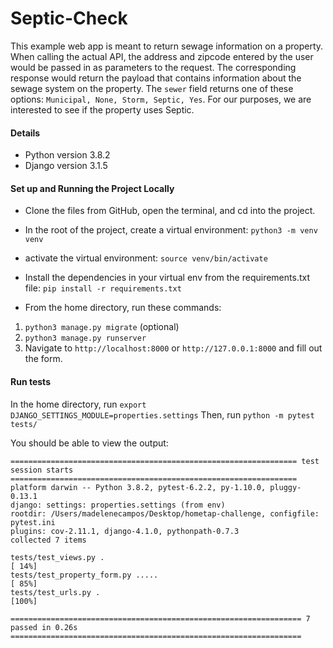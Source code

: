 # Septic-Check
This example web app is meant to return sewage information on a property. When calling the actual API, the address and zipcode entered by the user would be passed in as parameters to the request.
The corresponding response would return the payload that contains information about the sewage system on the property.
The `sewer` field returns one of these options: `Municipal, None, Storm, Septic, Yes`.
For our purposes, we are interested to see if the property uses Septic.

#### Details

- Python version 3.8.2
- Django version 3.1.5


#### Set up and Running the Project Locally

- Clone the files from GitHub, open the terminal, and cd into the project.

- In the root of the project, create a virtual environment: `python3 -m venv venv`
- activate the virtual environment: `source venv/bin/activate`
- Install the dependencies in your virtual env from the requirements.txt file: `pip install -r requirements.txt`

- From the home directory, run these commands:

 1. `python3 manage.py migrate` (optional)
 2. `python3 manage.py runserver`
 3. Navigate to `http://localhost:8000` or `http://127.0.0.1:8000` and fill out the form.


#### Run tests

In the home directory, run `export DJANGO_SETTINGS_MODULE=properties.settings`
Then, run `python -m pytest tests/`

You should be able to view the output:

```
================================================================ test session starts ================================================================
platform darwin -- Python 3.8.2, pytest-6.2.2, py-1.10.0, pluggy-0.13.1
django: settings: properties.settings (from env)
rootdir: /Users/madelenecampos/Desktop/hometap-challenge, configfile: pytest.ini
plugins: cov-2.11.1, django-4.1.0, pythonpath-0.7.3
collected 7 items

tests/test_views.py .                                                                                                                         [ 14%]
tests/test_property_form.py .....                                                                                                             [ 85%]
tests/test_urls.py .                                                                                                                          [100%]

================================================================= 7 passed in 0.26s =================================================================
```

